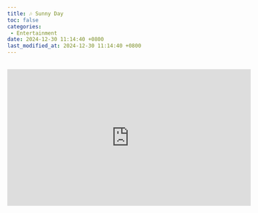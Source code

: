 ```yaml
---
title: 🎶 Sunny Day
toc: false
categories:
 - Entertainment
date: 2024-12-30 11:14:40 +0800
last_modified_at: 2024-12-30 11:14:40 +0800
---
```


<br>

<iframe class="iframe--video" width="560" height="315" src="https://www.youtube.com/embed/JKPVRyg01gg?si=uM3jLdD9rIcXTDTi" title="YouTube video player" frameborder="0" allow="accelerometer; autoplay; clipboard-write; encrypted-media; gyroscope; picture-in-picture; web-share" referrerpolicy="strict-origin-when-cross-origin" allowfullscreen></iframe>

<br>